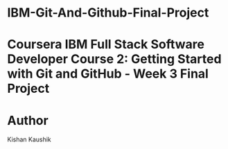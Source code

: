 # IBM-Git-And-Github-Final-Project

# Coursera IBM Full Stack Software Developer Course 2: Getting Started with Git and GitHub - Week 3 Final Project

# Author
Kishan Kaushik
